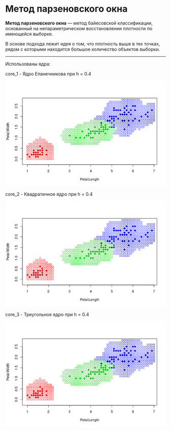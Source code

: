 # Метод парзеновского окна

**Метод парзеновского окна** — метод байесовской классификации, основанный на непараметрическом восстановлении плотности по имеющейся выборке.

В основе подхода лежит идея о том, что плотность выше в тех точках, рядом с которыми находится большое количество объектов выборки. 

---
Использованы ядра:

core_1 - Ядро Епанечникова при h = 0.4

![Ну нет ее и все! Отстань!](/PW/PW.png)

core_2 - Квадратичное ядро при h = 0.4

![Ну нет ее и все! Отстань!](/PW/PW3.png)

core_3 - Треугольное ядро при h = 0.4

![Ну нет ее и все! Отстань!](/PW/PW2.png)
